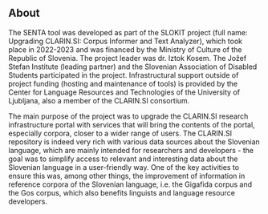 ## About

The SENTA tool was developed as part of the SLOKIT project (full name: Upgrading CLARIN.SI: Corpus Informer and Text Analyzer), which took place
in 2022-2023 and was financed by the Ministry of Culture of the Republic of Slovenia. The project leader was dr. Iztok Kosem. The Jožef Stefan Institute
(leading partner) and the Slovenian Association of Disabled Students participated in the project. Infrastructural support outside of project funding
(hosting and maintenance of tools) is provided by the Center for Language Resources and Technologies of the University of Ljubljana, also a member
of the CLARIN.SI consortium.

The main purpose of the project was to upgrade the CLARIN.SI research infrastructure portal with services that will bring the contents of the portal,
especially corpora, closer to a wider range of users. The CLARIN.SI repository is indeed very rich with various data sources about the Slovenian language,
which are mainly intended for researchers and developers - the goal was to simplify access to relevant and interesting data about the Slovenian language
in a user-friendly way. One of the key activities to ensure this was, among other things, the improvement of information in reference corpora of the Slovenian
language, i.e. the Gigafida corpus and the Gos corpus, which also benefits linguists and language resource developers.
